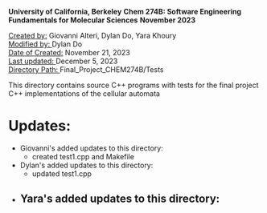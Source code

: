 <b>University of California, Berkeley</b>
<b>Chem 274B: Software Engineering Fundamentals for Molecular Sciences</b>
<b>November 2023</b>

<u>Created by:</u> Giovanni Alteri, Dylan Do, Yara Khoury<br>
<u>Modified by: </u> Dylan Do<br>
<u>Date of Created:</u> November 21, 2023 <br>
<u>Last updated: </u> December 5, 2023 <br>
<u>Directory Path: </u> Final_Project_CHEM274B/Tests

This directory contains source C++ programs with tests for the final project C++ implementations
of the cellular automata

# Updates:
- Giovanni's added updates to this directory:
    - created test1.cpp and Makefile
- Dylan's added updates to this directory:
    - updated test1.cpp
- Yara's added updates to this directory:
    -